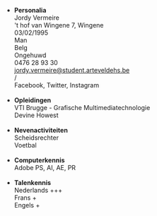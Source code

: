 - <b>Personalia</b> <br/>
	Jordy Vermeire<br/>
	't hof van Wingene 7, Wingene<br/>
	03/02/1995<br/>
	Man<br/>
	Belg<br/>
	Ongehuwd<br/>
	0476 28 93 30<br/>
	jordy.vermeire@student.arteveldehs.be<br/>
	/<br/>
	Facebook, Twitter, Instagram<br/><br/>
- <b>Opleidingen</b><br/>
VTI Brugge - Grafische Multimediatechnologie<br/>
Devine Howest<br/><br/>
- <b>Nevenactiviteiten</b><br/>
Scheidsrechter<br/>
Voetbal<br/><br/>
- <b>Computerkennis</b><br/>
Adobe PS, AI, AE, PR<br/><br/>
- <b>Talenkennis</b><br/>
Nederlands +++<br/>
Frans +<br/>
Engels +<br/>
